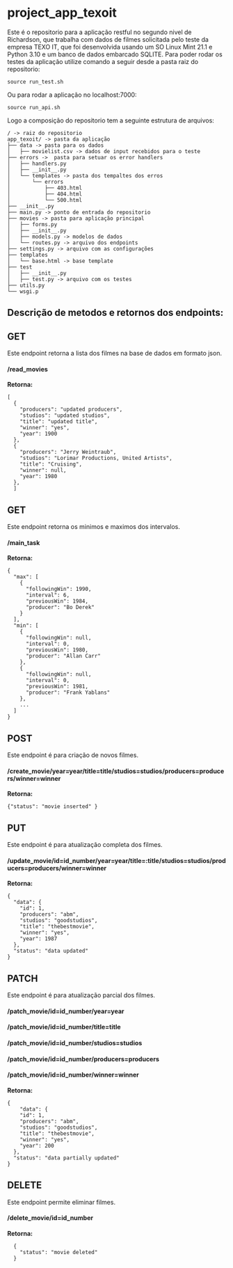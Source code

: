 # project_app_texoit
Este é o repositorio para a aplicação restful no segundo nivel de Richardson, que trabalha com dados de filmes
solicitada pelo teste da empresa TEXO IT, que foi desenvolvida usando um SO Linux Mint 21.1 e Python 3.10 e um banco de dados embarcado SQLITE.
Para poder rodar os testes da aplicação utilize comando a seguir desde a pasta raiz do repositorio:
    
    source run_test.sh

Ou para rodar a aplicação no localhost:7000:
    
    source run_api.sh


Logo a composição do repositorio tem a seguinte estrutura de arquivos:

```
/ -> raiz do repositorio
app_texoit/ -> pasta da aplicação
├── data -> pasta para os dados
│   ├── movielist.csv -> dados de input recebidos para o teste
├── errors ->  pasta para setuar os error handlers
│   ├── handlers.py
│   ├── __init__.py
│   └── templates -> pasta dos tempaltes dos erros
│       └── errors 
│           ├── 403.html
│           ├── 404.html
│           └── 500.html
├── __init__.py
├── main.py -> ponto de entrada do repositorio
├── movies -> pasta para aplicação principal
│   ├── forms.py
│   ├── __init__.py
│   ├── models.py -> modelos de dados
│   └── routes.py -> arquivo dos endpoints
├── settings.py -> arquivo com as configurações
├── templates
│   └── base.html -> base template 
├── test
│   ├── __init__.py
│   ├── test.py -> arquivo com os testes
├── utils.py
└── wsgi.p 
```

## Descrição de metodos e retornos dos endpoints:

## GET
Este endpoint retorna a lista dos filmes na base de dados em formato json.
#### /read_movies
**Retorna:**

    [
      {
        "producers": "updated producers",
        "studios": "updated studios",
        "title": "updated title",
        "winner": "yes",
        "year": 1900
      },
      {
        "producers": "Jerry Weintraub",
        "studios": "Lorimar Productions, United Artists",
        "title": "Cruising",
        "winner": null,
        "year": 1980
      },
      ]

## GET
Este endpoint retorna os minimos e maximos dos intervalos.
#### /main_task
**Retorna:**

    {
      "max": [
        {
          "followingWin": 1990,
          "interval": 6,
          "previousWin": 1984,
          "producer": "Bo Derek"
        }
      ],
      "min": [
        {
          "followingWin": null,
          "interval": 0,
          "previousWin": 1980,
          "producer": "Allan Carr"
        },
        {
          "followingWin": null,
          "interval": 0,
          "previousWin": 1981,
          "producer": "Frank Yablans"
        },
        ...
      ]
    }


## POST
Este endpoint é para criação de novos filmes.
#### /create_movie/year=year/title=title/studios=studios/producers=producers/winner=winner
**Retorna:**

    {"status": "movie inserted" }


## PUT
Este endpoint é para atualização completa dos filmes.
#### /update_movie/id=id_number/year=year/title=:title/studios=studios/producers=producers/winner=winner
**Retorna:**

    {
      "data": {
        "id": 1,
        "producers": "abm",
        "studios": "goodstudios",
        "title": "thebestmovie",
        "winner": "yes",
        "year": 1987
      },
      "status": "data updated"
    }


## PATCH
Este endpoint é para atualização parcial dos filmes.
#### /patch_movie/id=id_number/year=year
#### /patch_movie/id=id_number/title=title
#### /patch_movie/id=id_number/studios=studios
#### /patch_movie/id=id_number/producers=producers
#### /patch_movie/id=id_number/winner=winner
**Retorna:**

    {
        "data": {
        "id": 1,
        "producers": "abm",
        "studios": "goodstudios",
        "title": "thebestmovie",
        "winner": "yes",
        "year": 200
      },
      "status": "data partially updated"
    }


## DELETE
Este endpoint permite eliminar filmes.
#### /delete_movie/id=id_number
**Retorna:**

    
      {
        "status": "movie deleted"
      }
    

